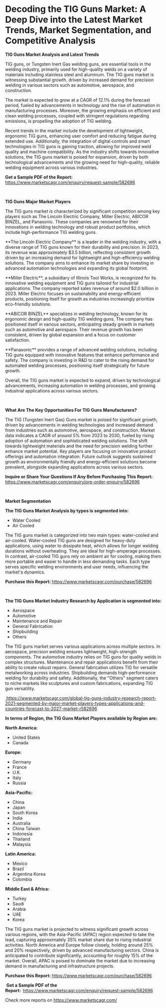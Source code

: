 <p><h1>Decoding the TIG Guns Market: A Deep Dive into the Latest Market Trends, Market Segmentation, and Competitive Analysis</h1></p><p><strong>TIG Guns Market Analysis and Latest Trends</strong></p>
<p><p>TIG guns, or Tungsten Inert Gas welding guns, are essential tools in the welding industry, primarily used for high-quality welds on a variety of materials including stainless steel and aluminum. The TIG guns market is witnessing substantial growth, driven by increased demand for precision welding in various sectors such as automotive, aerospace, and construction. </p><p>The market is expected to grow at a CAGR of 12.1% during the forecast period, fueled by advancements in technology and the rise of automation in manufacturing processes. Moreover, the growing emphasis on efficient and clean welding processes, coupled with stringent regulations regarding emissions, is propelling the adoption of TIG welding. </p><p>Recent trends in the market include the development of lightweight, ergonomic TIG guns, enhancing user comfort and reducing fatigue during extended use. Additionally, the integration of digital controls and smart technologies in TIG guns is gaining traction, allowing for improved weld quality and machine compatibility. As the industry shifts towards innovative solutions, the TIG guns market is poised for expansion, driven by both technological advancements and the growing need for high-quality, reliable welding equipment across various industries.</p></p>
<p><strong>Get a Sample PDF of the Report:&nbsp;</strong> <a href="https://www.marketscagr.com/enquiry/request-sample/582696?utm_campaign=3550&utm_medium=2&utm_source=Github&utm_content=ia&utm_term=23032025&utm_id=tig-guns">https://www.marketscagr.com/enquiry/request-sample/582696</a></p>
<p>&nbsp;</p>
<p><strong>TIG Guns Major Market Players</strong></p>
<p><p>The TIG guns market is characterized by significant competition among key players such as The Lincoln Electric Company, Miller Electric, ABICOR BINZEL, and Panasonic. These companies are renowned for their innovations in welding technology and robust product portfolios, which include high-performance TIG welding guns.</p><p>**The Lincoln Electric Company** is a leader in the welding industry, with a diverse range of TIG guns known for their durability and precision. In 2023, its revenue was approximately $3.5 billion, reflecting consistent growth driven by an increasing demand for lightweight and high-efficiency welding solutions. The company aims to enhance its market share by investing in advanced automation technologies and expanding its global footprint.</p><p>**Miller Electric**, a subsidiary of Illinois Tool Works, is recognized for its innovative welding equipment and TIG guns tailored for industrial applications. The company reported sales revenue of around $2.0 billion in 2023. Miller Electric focuses on sustainability and energy-efficient products, positioning itself for growth as industries increasingly prioritize eco-friendly solutions.</p><p>**ABICOR BINZEL** specializes in welding technology, known for its ergonomic design and high-quality TIG welding guns. The company has positioned itself in various sectors, anticipating steady growth in markets such as automotive and aerospace. Their revenue growth has been consistent, driven by global expansion and a focus on customer satisfaction.</p><p>**Panasonic** provides a range of advanced welding solutions, including TIG guns equipped with innovative features that enhance performance and safety. The company is investing in R&D to cater to the rising demand for automated welding processes, positioning itself strategically for future growth.</p><p>Overall, the TIG guns market is expected to expand, driven by technological advancements, increasing automation in welding processes, and growing industrial applications across various sectors.</p></p>
<p>&nbsp;</p>
<p><strong>What Are The Key Opportunities For TIG Guns Manufacturers?</strong></p>
<p><p>The TIG (Tungsten Inert Gas) Guns market is poised for significant growth, driven by advancements in welding technologies and increased demand from industries such as automotive, aerospace, and construction. Market data indicates a CAGR of around 5% from 2023 to 2030, fueled by rising adoption of automation and sophisticated welding solutions. The shift towards lightweight materials and the need for precision welding further enhance market potential. Key players are focusing on innovative product offerings and automation integration. Future outlook suggests sustained growth as environmentally friendly and energy-efficient solutions become prevalent, alongside expanding applications across various sectors.</p></p>
<p><strong>Inquire or Share Your Questions If Any Before Purchasing This Report:</strong> <a href="https://www.marketscagr.com/enquiry/pre-order-enquiry/582696?utm_campaign=3550&utm_medium=2&utm_source=Github&utm_content=ia&utm_term=23032025&utm_id=tig-guns">https://www.marketscagr.com/enquiry/pre-order-enquiry/582696</a></p>
<p>&nbsp;</p>
<p><strong>Market Segmentation</strong></p>
<p><strong>The TIG Guns Market Analysis by types is segmented into:</strong></p>
<p><ul><li>Water Cooled</li><li>Air Cooled</li></ul></p>
<p><p>The TIG guns market is categorized into two main types: water-cooled and air-cooled. Water-cooled TIG guns are designed for heavy-duty applications, using water to dissipate heat, which allows for longer welding durations without overheating. They are ideal for high-amperage processes. In contrast, air-cooled TIG guns rely on ambient air for cooling, making them more portable and easier to handle in less demanding tasks. Each type serves specific welding environments and user needs, influencing the market's dynamics.</p></p>
<p><strong>Purchase this Report:&nbsp;</strong><a href="https://www.marketscagr.com/purchase/582696?utm_campaign=3550&utm_medium=2&utm_source=Github&utm_content=ia&utm_term=23032025&utm_id=tig-guns">https://www.marketscagr.com/purchase/582696</a></p>
<p>&nbsp;</p>
<p><strong>The TIG Guns Market Industry Research by Application is segmented into:</strong></p>
<p><ul><li>Aerospace</li><li>Automotive</li><li>Maintenance and Repair</li><li>General Fabrication</li><li>Shipbuilding</li><li>Others</li></ul></p>
<p><p>The TIG guns market serves various applications across multiple sectors. In aerospace, precision welding ensures lightweight, high-strength components. The automotive industry relies on TIG guns for quality welds in complex structures. Maintenance and repair applications benefit from their ability to create robust repairs. General fabrication utilizes TIG for versatile metalworking across industries. Shipbuilding demands high-performance welding for durability and safety. Additionally, the "Others" segment caters to niche markets like sculptures and custom fabrications, expanding TIG gun versatility.</p></p>
<p><a href="https://www.marketscagr.com/global-tig-guns-industry-research-report-2021-segmented-by-major-market-players-types-applications-and-countries-forecast-to-2027-market-r582696?utm_campaign=3550&utm_medium=2&utm_source=Github&utm_content=ia&utm_term=23032025&utm_id=tig-guns">&nbsp;https://www.marketscagr.com/global-tig-guns-industry-research-report-2021-segmented-by-major-market-players-types-applications-and-countries-forecast-to-2027-market-r582696</a></p>
<p><strong>In terms of Region, the TIG Guns Market Players available by Region are:</strong></p>
<p>
    <p> <strong> North America: </strong>
        <ul>
            <li>United States</li>
            <li>Canada</li>
        </ul>
        </p> 
    <p> <strong> Europe: </strong>
        <ul>
            <li>Germany</li>
            <li>France</li>
            <li>U.K.</li>
            <li>Italy</li>
            <li>Russia</li>
        </ul>
        </p> 
    <p> <strong> Asia-Pacific: </strong>
        <ul>
            <li>China</li>
            <li>Japan</li>
            <li>South Korea</li>
            <li>India</li>
            <li>Australia</li>
            <li>China Taiwan</li>
            <li>Indonesia</li>
            <li>Thailand</li>
            <li>Malaysia</li>
        </ul>
        </p> 
    <p> <strong> Latin America: </strong>
        <ul>
            <li>Mexico</li>
            <li>Brazil</li>
            <li>Argentina Korea</li>
            <li>Colombia</li>
        </ul>
        </p> 
    <p> <strong> Middle East & Africa: </strong>
        <ul>
            <li>Turkey</li>
            <li>Saudi</li>
            <li>Arabia</li>
            <li>UAE</li>
            <li>Korea</li>
        </ul>
    </p>
    </p>
<p><p>The TIG guns market is projected to witness significant growth across various regions, with the Asia-Pacific (APAC) region expected to take the lead, capturing approximately 35% market share due to rising industrial activities. North America and Europe follow closely, holding around 25% and 20% respectively, driven by advanced manufacturing sectors. China is anticipated to contribute significantly, accounting for roughly 15% of the market. Overall, APAC is poised to dominate the market due to increasing demand in manufacturing and infrastructure projects.</p></p>
<p><strong>Purchase this Report: </strong><a href="https://www.marketscagr.com/purchase/582696?utm_campaign=3550&utm_medium=2&utm_source=Github&utm_content=ia&utm_term=23032025&utm_id=tig-guns">https://www.marketscagr.com/purchase/582696</a></p>
<p>&nbsp;<strong>Get a Sample PDF of the Report:&nbsp;&nbsp;</strong><a href="https://www.marketscagr.com/enquiry/request-sample/582696?utm_campaign=3550&utm_medium=2&utm_source=Github&utm_content=ia&utm_term=23032025&utm_id=tig-guns">https://www.marketscagr.com/enquiry/request-sample/582696</a></p>
<p><strong></strong></p>
<p>Check more reports on <a href="https://www.marketscagr.com/?utm_campaign=3550&utm_medium=2&utm_source=Github&utm_content=ia&utm_term=23032025&utm_id=tig-guns">https://www.marketscagr.com/</a></p>